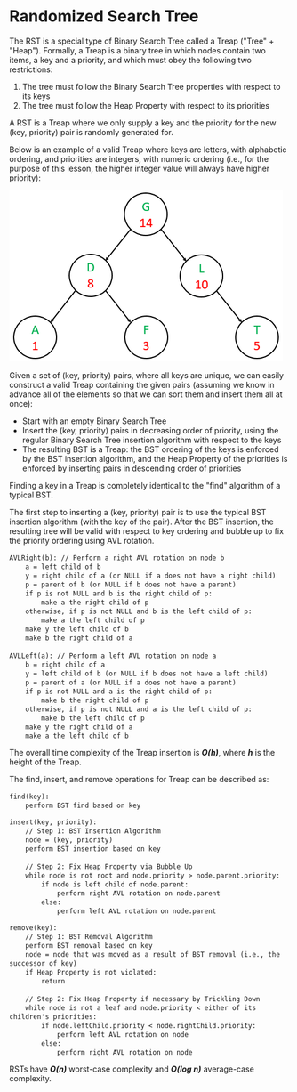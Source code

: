 # Randomized Search Tree
The RST is a special type of Binary Search Tree called a Treap ("Tree" + "Heap"). Formally, a Treap is a binary tree in which nodes contain two items, a key and a priority, and which must obey the following two restrictions:
1. The tree must follow the Binary Search Tree properties with respect to its keys
2. The tree must follow the Heap Property with respect to its priorities

A RST is a Treap where we only supply a key and the priority for the new (key, priority) pair is randomly generated for.

Below is an example of a valid Treap where keys are letters, with alphabetic ordering, and priorities are integers, with numeric ordering (i.e., for the purpose of this lesson, the higher integer value will always have higher priority):

![](rst.png)

Given a set of (key, priority) pairs, where all keys are unique, we can easily construct a valid Treap containing the given pairs (assuming we know in advance all of the elements so that we can sort them and insert them all at once):
* Start with an empty Binary Search Tree
* Insert the (key, priority) pairs in decreasing order of priority, using the regular Binary Search Tree insertion algorithm with respect to the keys
* The resulting BST is a Treap: the BST ordering of the keys is enforced by the BST insertion algorithm, and the Heap Property of the priorities is enforced by inserting pairs in descending order of priorities

Finding a key in a Treap is completely identical to the "find" algorithm of a typical BST.

The first step to inserting a (key, priority) pair is to use the typical BST insertion algorithm (with the key of the pair). After the BST insertion, the resulting tree will be valid with respect to key ordering and bubble up to fix the priority ordering using AVL rotation.
```
AVLRight(b): // Perform a right AVL rotation on node b
    a = left child of b
    y = right child of a (or NULL if a does not have a right child)
    p = parent of b (or NULL if b does not have a parent)
    if p is not NULL and b is the right child of p:
        make a the right child of p
    otherwise, if p is not NULL and b is the left child of p:
        make a the left child of p
    make y the left child of b
    make b the right child of a

AVLLeft(a): // Perform a left AVL rotation on node a
    b = right child of a
    y = left child of b (or NULL if b does not have a left child)
    p = parent of a (or NULL if a does not have a parent)
    if p is not NULL and a is the right child of p:
        make b the right child of p
    otherwise, if p is not NULL and a is the left child of p:
        make b the left child of p
    make y the right child of a
    make a the left child of b
```

The overall time complexity of the Treap insertion is _**O(h)**_, where _**h**_ is the height of the Treap.

The find, insert, and remove operations for Treap can be described as:
```
find(key):
    perform BST find based on key
```
```
insert(key, priority):
    // Step 1: BST Insertion Algorithm
    node = (key, priority)
    perform BST insertion based on key

    // Step 2: Fix Heap Property via Bubble Up
    while node is not root and node.priority > node.parent.priority:
        if node is left child of node.parent:
            perform right AVL rotation on node.parent
        else:
            perform left AVL rotation on node.parent
```
```
remove(key):
    // Step 1: BST Removal Algorithm
    perform BST removal based on key
    node = node that was moved as a result of BST removal (i.e., the successor of key)
    if Heap Property is not violated:
        return

    // Step 2: Fix Heap Property if necessary by Trickling Down
    while node is not a leaf and node.priority < either of its children's priorities:
        if node.leftChild.priority < node.rightChild.priority:
            perform left AVL rotation on node
        else:
            perform right AVL rotation on node
```

RSTs have _**O(n)**_ worst-case complexity and _**O(log n)**_ average-case complexity.